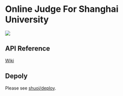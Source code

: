
# Online Judge For Shanghai University
![](https://travis-ci.org/shuoj/shu-online-judge.svg?branch=master)

## API Reference
[Wiki](/shuoj/shu-online-judge/wiki)

## Depoly

Please see [shuoj/deploy](/shuoj/deploy).
